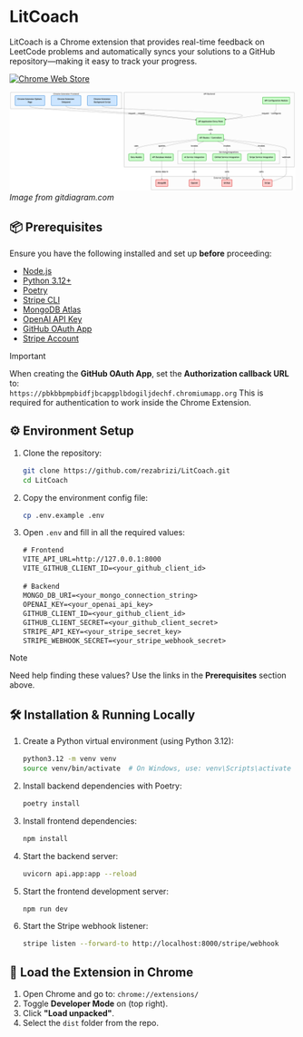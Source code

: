 

# LitCoach

LitCoach is a Chrome extension that provides real-time feedback on LeetCode problems and automatically syncs your solutions to a GitHub repository—making it easy to track your progress.

[![Chrome Web Store](https://img.shields.io/badge/Featured_on-Chrome_Web_Store-cce7e8?style=for-the-badge)](https://chromewebstore.google.com/detail/profstats-ut-dallas/doilmgfedjlpepeaolcfpdmkehecdaff)

![LitCoach Diagram](assets/diagram.png)  
_Image from gitdiagram.com_

## 📦 Prerequisites

Ensure you have the following installed and set up **before** proceeding:

- [Node.js](https://nodejs.org/)
- [Python 3.12+](https://www.python.org/downloads/)
- [Poetry](https://python-poetry.org/docs/#installation)
- [Stripe CLI](https://stripe.com/docs/stripe-cli)
- [MongoDB Atlas](https://www.mongodb.com/atlas/database)
- [OpenAI API Key](https://platform.openai.com/account/api-keys)
- [GitHub OAuth App](https://docs.github.com/en/apps/oauth-apps/building-oauth-apps/creating-an-oauth-app)
- [Stripe Account](https://dashboard.stripe.com/register)

> [!IMPORTANT]
> When creating the **GitHub OAuth App**, set the **Authorization callback URL** to:  
> `https://pbkbbpmpbidfjbcapgplbdogiljdechf.chromiumapp.org`
> This is required for authentication to work inside the Chrome Extension.

## ⚙️ Environment Setup

1. Clone the repository:

    ```bash
    git clone https://github.com/rezabrizi/LitCoach.git
    cd LitCoach
    ```

2. Copy the environment config file:

    ```bash
    cp .env.example .env
    ```

3. Open `.env` and fill in all the required values:

    ```env
    # Frontend
    VITE_API_URL=http://127.0.0.1:8000
    VITE_GITHUB_CLIENT_ID=<your_github_client_id>

    # Backend
    MONGO_DB_URI=<your_mongo_connection_string>
    OPENAI_KEY=<your_openai_api_key>
    GITHUB_CLIENT_ID=<your_github_client_id>
    GITHUB_CLIENT_SECRET=<your_github_client_secret>
    STRIPE_API_KEY=<your_stripe_secret_key>
    STRIPE_WEBHOOK_SECRET=<your_stripe_webhook_secret>
    ```

> [!NOTE]
> Need help finding these values? Use the links in the **Prerequisites** section above.

## 🛠 Installation & Running Locally

1. Create a Python virtual environment (using Python 3.12):

    ```bash
    python3.12 -m venv venv
    source venv/bin/activate  # On Windows, use: venv\Scripts\activate
    ```

2. Install backend dependencies with Poetry:

    ```bash
    poetry install
    ```

3. Install frontend dependencies:

    ```bash
    npm install
    ```

4. Start the backend server:

    ```bash
    uvicorn api.app:app --reload
    ```

5. Start the frontend development server:

    ```bash
    npm run dev
    ```

6. Start the Stripe webhook listener:

    ```bash
    stripe listen --forward-to http://localhost:8000/stripe/webhook
    ```

## 🧩 Load the Extension in Chrome

1. Open Chrome and go to: `chrome://extensions/`
2. Toggle **Developer Mode** on (top right).
3. Click **"Load unpacked"**.
4. Select the `dist` folder from the repo.
